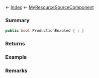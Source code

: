 ← [Index](Api-Index) ← [MyResourceSourceComponent](Sandbox.Game.EntityComponents.MyResourceSourceComponent)

### Summary

```csharp
public bool ProductionEnabled { ; }
```

### Returns

### Example

### Remarks

